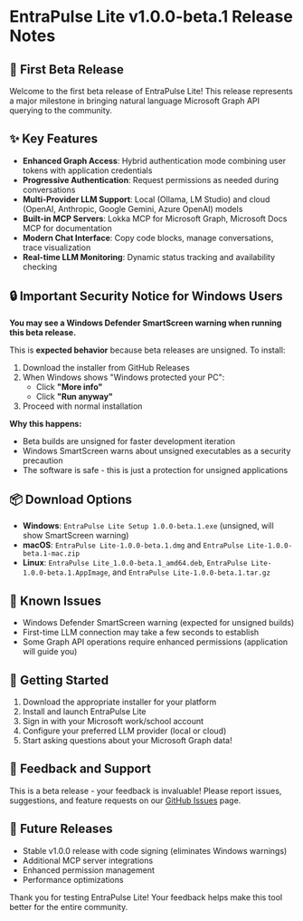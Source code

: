 # EntraPulse Lite v1.0.0-beta.1 Release Notes

## 🎉 First Beta Release

Welcome to the first beta release of EntraPulse Lite! This release represents a major milestone in bringing natural language Microsoft Graph API querying to the community.

## ✨ Key Features

- **Enhanced Graph Access**: Hybrid authentication mode combining user tokens with application credentials
- **Progressive Authentication**: Request permissions as needed during conversations
- **Multi-Provider LLM Support**: Local (Ollama, LM Studio) and cloud (OpenAI, Anthropic, Google Gemini, Azure OpenAI) models
- **Built-in MCP Servers**: Lokka MCP for Microsoft Graph, Microsoft Docs MCP for documentation
- **Modern Chat Interface**: Copy code blocks, manage conversations, trace visualization
- **Real-time LLM Monitoring**: Dynamic status tracking and availability checking

## 🔒 Important Security Notice for Windows Users

**You may see a Windows Defender SmartScreen warning when running this beta release.**

This is **expected behavior** because beta releases are unsigned. To install:

1. Download the installer from GitHub Releases
2. When Windows shows "Windows protected your PC":
   - Click **"More info"**
   - Click **"Run anyway"**
3. Proceed with normal installation

**Why this happens:**
- Beta builds are unsigned for faster development iteration
- Windows SmartScreen warns about unsigned executables as a security precaution
- The software is safe - this is just a protection for unsigned applications

## 📦 Download Options

- **Windows**: `EntraPulse Lite Setup 1.0.0-beta.1.exe` (unsigned, will show SmartScreen warning)
- **macOS**: `EntraPulse Lite-1.0.0-beta.1.dmg` and `EntraPulse Lite-1.0.0-beta.1-mac.zip`
- **Linux**: `EntraPulse Lite_1.0.0-beta.1_amd64.deb`, `EntraPulse Lite-1.0.0-beta.1.AppImage`, and `EntraPulse Lite-1.0.0-beta.1.tar.gz`

## 🐛 Known Issues

- Windows Defender SmartScreen warning (expected for unsigned builds)
- First-time LLM connection may take a few seconds to establish
- Some Graph API operations require enhanced permissions (application will guide you)

## 🚀 Getting Started

1. Download the appropriate installer for your platform
2. Install and launch EntraPulse Lite
3. Sign in with your Microsoft work/school account
4. Configure your preferred LLM provider (local or cloud)
5. Start asking questions about your Microsoft Graph data!

## 🤝 Feedback and Support

This is a beta release - your feedback is invaluable! Please report issues, suggestions, and feature requests on our [GitHub Issues](https://github.com/yourusername/EntraPulseLite/issues) page.

## 🔄 Future Releases

- Stable v1.0.0 release with code signing (eliminates Windows warnings)
- Additional MCP server integrations
- Enhanced permission management
- Performance optimizations

Thank you for testing EntraPulse Lite! Your feedback helps make this tool better for the entire community.
